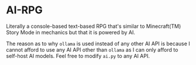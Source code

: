 # AI-RPG

Literally a console-based text-based RPG that's similar to Minecraft(TM) Story Mode in mechanics but that it is powered by AI.

The reason as to why `ollama` is used instead of any other AI API is because I cannot afford to use any AI API other than `ollama` as I can only afford to self-host AI models. Feel free to modify `ai.py` to any AI API.
